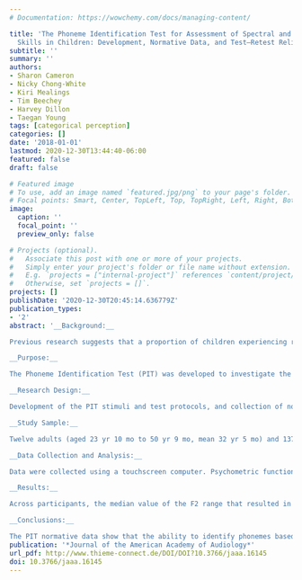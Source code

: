 ```yaml
---
# Documentation: https://wowchemy.com/docs/managing-content/

title: 'The Phoneme Identification Test for Assessment of Spectral and Temporal Discrimination
  Skills in Children: Development, Normative Data, and Test–Retest Reliability Studies'
subtitle: ''
summary: ''
authors:
- Sharon Cameron
- Nicky Chong-White
- Kiri Mealings
- Tim Beechey
- Harvey Dillon
- Taegan Young
tags: [categorical perception]
categories: []
date: '2018-01-01'
lastmod: 2020-12-30T13:44:40-06:00
featured: false
draft: false

# Featured image
# To use, add an image named `featured.jpg/png` to your page's folder.
# Focal points: Smart, Center, TopLeft, Top, TopRight, Left, Right, BottomLeft, Bottom, BottomRight.
image:
  caption: ''
  focal_point: ''
  preview_only: false

# Projects (optional).
#   Associate this post with one or more of your projects.
#   Simply enter your project's folder or file name without extension.
#   E.g. `projects = ["internal-project"]` references `content/project/deep-learning/index.md`.
#   Otherwise, set `projects = []`.
projects: []
publishDate: '2020-12-30T20:45:14.636779Z'
publication_types:
- '2'
abstract: '__Background:__

Previous research suggests that a proportion of children experiencing reading and listening difficulties may have an underlying primary deficit in the way that the central auditory nervous system analyses the perceptually important, rapidly varying, formant frequency components of speech.

__Purpose:__

The Phoneme Identification Test (PIT) was developed to investigate the ability of children to use spectro-temporal cues to perceptually categorize speech sounds based on their rapidly changing formant frequencies. The PIT uses an adaptive two-alternative forced-choice procedure whereby the participant identifies a synthesized consonant-vowel (CV) (/ba/ or /da/) syllable. CV syllables differed only in the second formant (F2) frequency along an 11-step continuum (between 0% and 100%—representing an ideal /ba/ and /da/, respectively). The CV syllables were presented in either quiet (PIT Q) or noise at a 0 dB signal-to-noise ratio (PIT N).

__Research Design:__

Development of the PIT stimuli and test protocols, and collection of normative and test–retest reliability data.

__Study Sample:__

Twelve adults (aged 23 yr 10 mo to 50 yr 9 mo, mean 32 yr 5 mo) and 137 typically developing, primary-school children (aged 6 yr 0 mo to 12 yr 4 mo, mean 9 yr 3 mo). There were 73 males and 76 females.

__Data Collection and Analysis:__

Data were collected using a touchscreen computer. Psychometric functions were automatically fit to individual data by the PIT software. Performance was determined by the width of the continuum for which responses were neither clearly /ba/ nor /da/ (referred to as the uncertainty region [UR]). A shallower psychometric function slope reflected greater uncertainty. Age effects were determined based on raw scores. Z scores were calculated to account for the effect of age on performance. Outliers, and individual data for which the confidence interval of the UR exceeded a maximum allowable value, were removed. Nonparametric tests were used as the data were skewed toward negative performance.

__Results:__

Across participants, the median value of the F2 range that resulted in uncertain responses was 33% in quiet and 40% in noise. There was a significant effect of age on the width of this UR (p < 0.00001) in both quiet and noise, with performance becoming adult like by age 9 on the PIT Q and age 10 on the PIT N. A skewed distribution toward negative performance occurred in both quiet (p = 0.01) and noise (p = 0.006). Median UR scores were significantly wider in noise than in quiet (T = 2041, p < 0.0000001). Performance (z scores) across the two tests was significantly correlated (r = 0.36, p = 0.000009). Test–retest z scores were significantly correlated in both quiet and noise (r = 0.4 and 0.37, respectively, p < 0.0001).

__Conclusions:__

The PIT normative data show that the ability to identify phonemes based on changes in formant transitions improves with age, and that some children in the general population have performance much worse than their age peers. In children, uncertainty increases when the stimuli are presented in noise. The test is suitable for use in planned studies in a clinical population.'
publication: '*Journal of the American Academy of Audiology*'
url_pdf: http://www.thieme-connect.de/DOI/DOI?10.3766/jaaa.16145
doi: 10.3766/jaaa.16145
---
```

